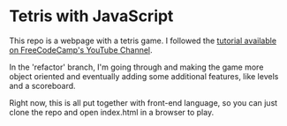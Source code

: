 # Tetris with JavaScript

This repo is a webpage with a tetris game. I followed the [tutorial available on FreeCodeCamp's YouTube Channel](https://www.youtube.com/watch?v=rAUn1Lom6dw).

In the 'refactor' branch, I'm going through and making the game more object oriented and eventually adding some additional features, like levels and a scoreboard.

Right now, this is all put together with front-end language, so you can just clone the repo and open index.html in a browser to play.